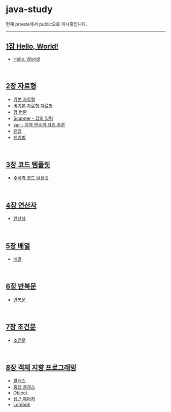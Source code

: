 # java-study

현재 private에서 public으로 이사중입니다.
<hr/>

## [1장 Hello, World!](./example/src/main/java/chap01_HelloWorld)
- [Hello, World!](./example/src/main/java/chap01_HelloWorld/Sample01_HelloWorld.java)
<br />

## [2장 자료형](./example/src/main/java/chap02_Type)
- [기본 자료형](./example/src/main/java/chap02_Type/Sample01_PrimitiveType.java)
- [비기본 자료형 자료형](./example/src/main/java/chap02_Type/Sample02_NonPrimitiveType.java)
- [형 변환](./example/src/main/java/chap02_Type/Sample03_TypeCasting.java)
- [Scanner - 값의 입력](./example/src/main/java/chap02_Type/Sample04_Scanner.java)
- [var - 지역 변수의 타입 추론](./example/src/main/java/chap02_Type/Sample05_var.java)
- [랜덤](./example/src/main/java/chap02_Type/Sample06_Random.java)
- [표기법](./example/src/main/java/chap02_Type/Sample07_Notation.java)
<br />

## [3장 코드 템플릿](./example/src/main/java/chap03_Template)
- [주석과 코드 템플릿](./example/src/main/java/chap03_Template/Sample01_Template.java)
<br />

## [4장 연산자](./example/src/main/java/chap04_Operator)
- [연산자](./example/src/main/java/chap04_Operator/Sample01_Operator.java)
<br />

## [5장 배열](./example/src/main/java/chap05_Array)
- [배열](./example/src/main/java/chap05_Array/Sample01_Array.java)
<br />

## [6장 반복문](./example/src/main/java/chap06_Loop)
- [반복문](./example/src/main/java/chap06_Loop/Sample01_Loop.java)
<br />

## [7장 조건문](./example/src/main/java/chap07_ConditionalStatements)
- [조건문](./example/src/main/java/chap07_ConditionalStatements/Sample01_ConditionalStatements.java)
<br />

## [8장 객체 지향 프로그래밍](./example/src/main/java/chap08_OOP)
- [클래스](./example/src/main/java/chap08_OOP/Sample01_Class.java)
- [중첩 클래스](./example/src/main/java/chap08_OOP/Sample02_NestedClasses.java)
- [Object](./example/src/main/java/chap08_OOP/Sample03_Object.java)
- [접근 제어자](./example/src/main/java/chap08_OOP/Sample04_AccessModifier.java)
- [Lombok](./example/src/main/java/chap08_OOP/Sample05_Lombok.java)
<br />

